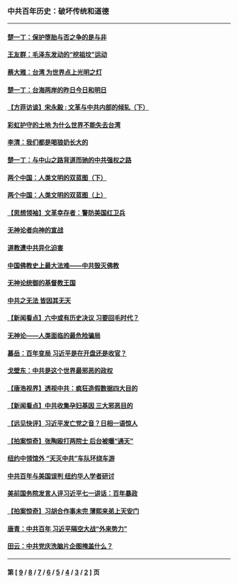 ### 中共百年历史：破坏传统和道德
---
#### [楚一丁：保护堕胎与否之争的是与非](../../pages/nf1176114/n13815642.md?10100430) 
#### [王友群：毛泽东发动的“挖祖坟”运动](../../pages/nf1176114/n13723639.md?10100430) 
#### [蔡大雅：台湾 为世界点上光明之灯](../../pages/nf1176114/n13531530.md?10100430) 
#### [楚一丁：台海两岸的昨日今日和明日](../../pages/nf1176114/n13531468.md?10100430) 
#### [【方菲访谈】宋永毅 : 文革与中共内部的倾轧（下）](../../pages/nf1176114/n13486836.md?10100430) 
#### [彩虹护守的土地 为什么世界不能失去台湾](../../pages/nf1176114/n13476849.md?10100430) 
#### [李清：我们都是喝狼奶长大的](../../pages/nf1176114/n13471478.md?10100430) 
#### [楚一丁：与中山之路背道而驰的中共强权之路](../../pages/nf1176114/n13437270.md?10100430) 
#### [两个中国：人类文明的双蓝图（下）](../../pages/nf1176114/n13423132.md?10100430) 
#### [两个中国：人类文明的双蓝图（上）](../../pages/nf1176114/n13422687.md?10100430) 
#### [【思想领袖】文革幸存者：警防美国红卫兵](../../pages/nf1176114/n13339289.md?10100430) 
#### [无神论者向神的宣战](../../pages/nf1176114/n13281535.md?10100430) 
#### [道教遭中共异化迫害](../../pages/nf1176114/n13281463.md?10100430) 
#### [中国佛教史上最大法难——中共毁灭佛教](../../pages/nf1176114/n13281397.md?10100430) 
#### [无神论统御的基督教王国](../../pages/nf1176114/n13281280.md?10100430) 
#### [中共之无法 皆因其无天](../../pages/nf1176114/n13281088.md?10100430) 
#### [【新闻看点】六中或有历史决议 习要回毛时代？](../../pages/nf1176114/n13222895.md?10100430) 
#### [无神论——人类面临的最危险骗局](../../pages/nf1176114/n13196137.md?10100430) 
#### [慕岳：百年变局 习近平是在开盘还是收官？](../../pages/nf1176114/n13206516.md?10100430) 
#### [戈壁东：中共是这个世界最邪恶的政权](../../pages/nf1176114/n13085641.md?10100430) 
#### [【唐浩视界】透视中共：疯狂造假数据四大目的](../../pages/nf1176114/n13080590.md?10100430) 
#### [【新闻看点】中共收集孕妇基因 三大邪恶目的](../../pages/nf1176114/n13077182.md?10100430) 
#### [【远见快评】习近平发亡党之音？日相一语惊人](../../pages/nf1176114/n13074809.md?10100430) 
#### [【拍案惊奇】张陶殴打两院士 后台被曝“通天”](../../pages/nf1176114/n13070496.md?10100430) 
#### [纽约中领馆外 “天灭中共”车队环绕车游](../../pages/nf1176114/n13070693.md?10100430) 
#### [中共百年与美国误判 纽约华人学者研讨](../../pages/nf1176114/n13067969.md?10100430) 
#### [美前国务院发言人评习近平七一讲话：百年暴政](../../pages/nf1176114/n13066986.md?10100430) 
#### [【拍案惊奇】习胡合作事未完 薄熙来弟上天安门](../../pages/nf1176114/n13065867.md?10100430) 
#### [唐青：中共百年 习近平隔空大战“外来势力”](../../pages/nf1176114/n13065976.md?10100430) 
#### [田云：中共党庆洗脑片企图掩盖什么？](../../pages/nf1176114/n13064395.md?10100430) 

---
#### 第 [ [9](./9.md?10100430) / [8](./8.md?10100430) / [7](./7.md?10100430) / [6](./6.md?10100430) / [5](./5.md?10100430) / [4](./4.md?10100430) / [3](./3.md?10100430) / [2](./2.md?10100430) ] 页
